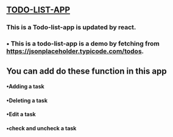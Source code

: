 ## [TODO-LIST-APP](https://urmimahapatra.github.io/to-do-list/)
### This is a Todo-list-app is updated by react.
   ### • This is a todo-list-app is a demo by fetching from https://jsonplaceholder.typicode.com/todos.
 ## You can add do these function in this app
   #### •Adding a task
   #### •Deleting a task
   #### •Edit a task
   #### •check and uncheck a task
